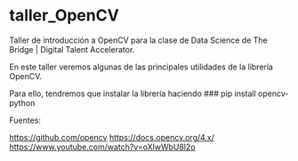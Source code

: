 # taller_OpenCV
Taller de introducción a OpenCV para la clase de Data Science de The Bridge | Digital Talent Accelerator.

En este taller veremos algunas de las principales utilidades de la librería OpenCV.

Para ello, tendremos que instalar la librería haciendo ### pip install opencv-python

Fuentes:

https://github.com/opencv
https://docs.opencv.org/4.x/
https://www.youtube.com/watch?v=oXlwWbU8l2o
